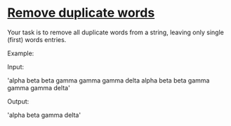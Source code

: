 # [Remove duplicate words](https://www.codewars.com/kata/remove-duplicate-words "https://www.codewars.com/kata/5b39e3772ae7545f650000fc")

Your task is to remove all duplicate words from a string, leaving only single (first) words entries.

Example:

Input:

'alpha beta beta gamma gamma gamma delta alpha beta beta gamma gamma gamma delta'

Output:

'alpha beta gamma delta'